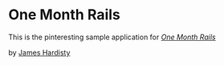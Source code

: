 # One Month Rails

This is the pinteresting sample application for
[*One Month Rails*](http://onemonthrails.com)

by [James Hardisty](http://jameshardisty.com)